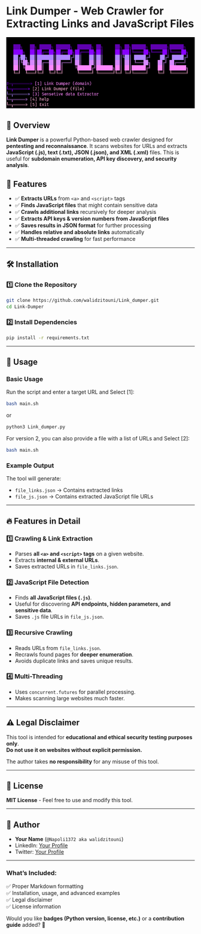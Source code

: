 # Link Dumper - Web Crawler for Extracting Links and JavaScript Files
![Alt Text](screenshot.png)

## 📌 Overview
**Link Dumper** is a powerful Python-based web crawler designed for **pentesting and reconnaissance**. It scans websites for URLs and extracts **JavaScript (.js), text (.txt), JSON (.json), and XML (.xml)** files. This is useful for **subdomain enumeration, API key discovery, and security analysis**.

## 🚀 Features
- ✅ **Extracts URLs** from `<a>` and `<script>` tags  
- ✅ **Finds JavaScript files** that might contain sensitive data  
- ✅ **Crawls additional links** recursively for deeper analysis
- ✅ **Extracts API keys & version numbers from JavaScript files**
- ✅ **Saves results in JSON format** for further processing  
- ✅ **Handles relative and absolute links** automatically  
- ✅ **Multi-threaded crawling** for fast performance  

---

## 🛠️ Installation

### **1️⃣ Clone the Repository**
```bash
git clone https://github.com/walidzitouni/Link_dumper.git
cd Link-Dumper
````

### **2️⃣ Install Dependencies**

```bash
pip install -r requirements.txt
```

---

## 📌 Usage

### **Basic Usage**

Run the script and enter a target URL and Select [1]:

```bash
bash main.sh
```

or

```bash
python3 Link_dumper.py
```

For version 2, you can also provide a file with a list of URLs and Select [2]:

```bash
bash main.sh 
```

### **Example Output**

The tool will generate:

- `file_links.json` → Contains extracted links
- `file_js.json` → Contains extracted JavaScript file URLs

---

## 🔥 Features in Detail

### **1️⃣ Crawling & Link Extraction**

- Parses **all `<a>` and `<script>` tags** on a given website.
- Extracts **internal & external URLs**.
- Saves extracted URLs in `file_links.json`.

### **2️⃣ JavaScript File Detection**

- Finds **all JavaScript files (`.js`)**.
- Useful for discovering **API endpoints, hidden parameters, and sensitive data**.
- Saves `.js` file URLs in `file_js.json`.

### **3️⃣ Recursive Crawling**

- Reads URLs from `file_links.json`.
- Recrawls found pages for **deeper enumeration**.
- Avoids duplicate links and saves unique results.

### **4️⃣ Multi-Threading**

- Uses `concurrent.futures` for parallel processing.
- Makes scanning large websites much faster.

---



## ⚠️ Legal Disclaimer

This tool is intended for **educational and ethical security testing purposes only**.  
**Do not use it on websites without explicit permission.**

The author takes **no responsibility** for any misuse of this tool.

---

## 📜 License

**MIT License** - Feel free to use and modify this tool.

---

## 👤 Author

- **Your Name** (`@Napoli1372 aka walidzitouni`)
- LinkedIn: [Your Profile](https://www.linkedin.com/in/walid-zitouni-634809299/)
- Twitter: [Your Profile](https://x.com/walidzitouni04)



---

### **What’s Included:**
✅ Proper Markdown formatting  
✅ Installation, usage, and advanced examples  
✅ Legal disclaimer  
✅ License information  

Would you like **badges (Python version, license, etc.)** or a **contribution guide** added? 🚀
